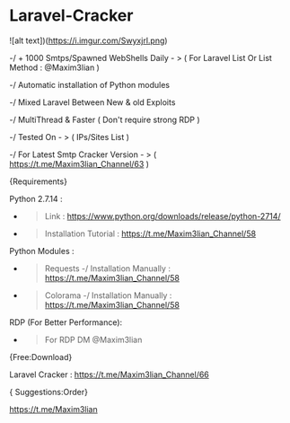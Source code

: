 # Laravel-Cracker

![alt text])(https://i.imgur.com/Swyxjrl.png)

-/ + 1000 Smtps/Spawned WebShells Daily - > ( For Laravel List Or List Method : @Maxim3lian )

-/ Automatic installation of Python modules

-/ Mixed Laravel Between New & old Exploits

-/ MultiThread & Faster ( Don't require strong RDP )

-/ Tested On - > ( IPs/Sites List )

-/ For Latest Smtp Cracker Version - > ( https://t.me/Maxim3lian_Channel/63 )

{Requirements}

Python 2.7.14 :
- > Link : https://www.python.org/downloads/release/python-2714/
- > Installation Tutorial : https://t.me/Maxim3lian_Channel/58

Python Modules :
- > Requests -/ Installation Manually : https://t.me/Maxim3lian_Channel/58
- > Colorama -/ Installation Manually : https://t.me/Maxim3lian_Channel/58

RDP (For Better Performance):
- > For RDP DM @Maxim3lian

{Free:Download}

Laravel Cracker : https://t.me/Maxim3lian_Channel/66

{ Suggestions:Order}

https://t.me/Maxim3lian
